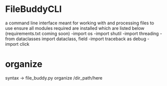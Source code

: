 # FileBuddyCLI
a command line interface meant for working with and processing files 
to use ensure all modules required are installed which are listed below (requirements.txt coming soon)
      -import os
      -import shutil
      -import threading
      -from dataclasses import dataclass, field
      -import traceback as debug
      -import click 

# organize
syntax -> file_buddy.py organize /dir_path/here
